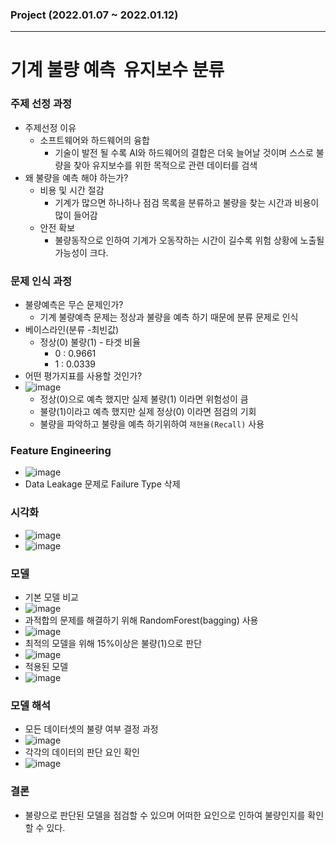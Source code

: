 ### Project (2022.01.07 ~ 2022.01.12)
- - -
# 기계 불량 예측  유지보수 분류

### 주제 선정 과정
- 주제선정 이유
  - 소프트웨어와 하드웨어의 융합
    - 기술이 발전 될 수록 AI와 하드웨어의 결합은 더욱 늘어날 것이며 스스로 불량을 찾아 유지보수를 위한 목적으로 관련 데이터를 검색
- 왜 불량을 예측 해야 하는가?
  - 비용 및 시간 절감
    - 기계가 많으면 하나하나 점검 목록을 분류하고 불량을 찾는 시간과 비용이 많이 들어감
  - 안전 확보
    - 불량동작으로 인하여 기계가 오동작하는 시간이 길수록 위험 상황에 노출될 가능성이 크다. 

### 문제 인식 과정
- 불량예측은 무슨 문제인가? 
  - 기계 불량예측 문제는 정상과 불량을 예측 하기 때문에 분류 문제로 인식
- 베이스라인(분류 -최빈값)
  - 정상(0) 불량(1) - 타겟 비율
    - 0 : 0.9661
    - 1 : 0.0339 
- 어떤 평가지표를 사용할 것인가?
- ![image](https://user-images.githubusercontent.com/78893090/169688396-3f030691-c1a2-4bfb-b8dc-d075e9672013.png)
  - 정상(0)으로 예측 했지만 실제 불량(1) 이라면 위험성이 큼
  - 불량(1)이라고 예측 했지만 실제 정상(0) 이라면 점검의 기회
  - 불량을 파악하고 불량을 예측 하기위하여 `재현율(Recall)` 사용

### Feature Engineering
- ![image](https://user-images.githubusercontent.com/78893090/169688456-897c94e4-e5dd-49c2-87e6-2735dc584c41.png)
- Data Leakage 문제로 Failure Type 삭제 

### 시각화
- ![image](https://user-images.githubusercontent.com/78893090/169688511-4c3d7414-ce70-422c-9aae-4571b64bf25b.png)
- ![image](https://user-images.githubusercontent.com/78893090/169688520-8117891a-b01d-458b-abe3-c154eead95d2.png)

### 모델
- 기본 모델 비교
- ![image](https://user-images.githubusercontent.com/78893090/169688557-f28fabff-fc09-4bcd-bb3d-a2f1f1b81b55.png)
- 과적합의 문제를 해결하기 위해 RandomForest(bagging) 사용
- ![image](https://user-images.githubusercontent.com/78893090/169688635-83654afe-018a-4553-bdf7-63efe0eea232.png)
- 최적의 모델을 위해 15%이상은 불량(1)으로 판단
- ![image](https://user-images.githubusercontent.com/78893090/169688722-9b3da3b3-eb03-4fb0-a700-fabb88b43a3c.png)
- 적용된 모델
- ![image](https://user-images.githubusercontent.com/78893090/169688734-d7dc5d2c-0a4e-4aca-b1e1-7362b80bf5f6.png)

### 모델 해석
- 모든 데이터셋의 불량 여부 결정 과정
- ![image](https://user-images.githubusercontent.com/78893090/169688768-8671dde5-8f55-438e-89ec-e92d4a67a350.png)
- 각각의 데이터의 판단 요인 확인
- ![image](https://user-images.githubusercontent.com/78893090/169688825-096e95ae-9101-4109-bf01-a7f869525af5.png)

### 결론
- 불량으로 판단된 모델을 점검할 수 있으며 어떠한 요인으로 인하여 불량인지를 확인 할 수 있다. 
